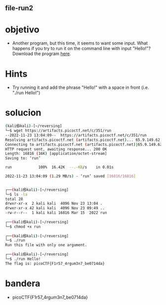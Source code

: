 ## file-run2

# objetivo
- Another program, but this time, it seems to want some input. What happens if you try to run it on the command line with input "Hello!"? Download the program [here](https://artifacts.picoctf.net/c/351/run).

# Hints
- Try running it and add the phrase "Hello!" with a space in front (i.e. "./run Hello!")

# solucion
``` bash 
(kali㉿kali)-[~/reversing]
└─$ wget https://artifacts.picoctf.net/c/351/run
--2022-11-23 13:04:09--  https://artifacts.picoctf.net/c/351/run
Resolving artifacts.picoctf.net (artifacts.picoctf.net)... 65.9.149.62, 65.9.149.57, 65.9.149.85, ...
Connecting to artifacts.picoctf.net (artifacts.picoctf.net)|65.9.149.62|:443... connected.
HTTP request sent, awaiting response... 200 OK
Length: 16816 (16K) [application/octet-stream]
Saving to: ‘run’

run            100%  16.42K  --.-KB/s    in 0.01s       

2022-11-23 13:04:09 (1.29 MB/s) - ‘run’ saved [16816/16816]

                                                         
┌──(kali㉿kali)-[~/reversing]
└─$ ls -la
total 28
drwxr-xr-x  2 kali kali  4096 Nov 23 13:04 .
drwxr-xr-x 42 kali kali  4096 Nov 23 09:49 ..
-rw-r--r--  1 kali kali 16816 Mar 15  2022 run
                                                         
┌──(kali㉿kali)-[~/reversing]
└─$ chmod +x run
                                                         
┌──(kali㉿kali)-[~/reversing]
└─$ ./run                                       
Run this file with only one argument.
                                                         
┌──(kali㉿kali)-[~/reversing]
└─$ ./run Hello!
The flag is: picoCTF{F1r57_4rgum3n7_be0714da}

```
# bandera
- picoCTF{F1r57_4rgum3n7_be0714da}